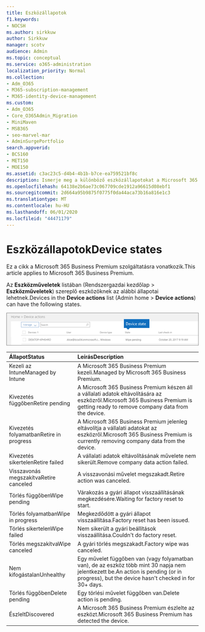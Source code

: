 ```yaml
---
title: Eszközállapotok
f1.keywords:
- NOCSH
ms.author: sirkkuw
author: Sirkkuw
manager: scotv
audience: Admin
ms.topic: conceptual
ms.service: o365-administration
localization_priority: Normal
ms.collection:
- Adm_O365
- M365-subscription-management
- M365-identity-device-management
ms.custom:
- Adm_O365
- Core_O365Admin_Migration
- MiniMaven
- MSB365
- seo-marvel-mar
- AdminSurgePortfolio
search.appverid:
- BCS160
- MET150
- MOE150
ms.assetid: c3ac23c5-d4b4-4b1b-b7ce-ea759521bf8c
description: Ismerje meg a különböző eszközállapotokat a Microsoft 365 vállalati verzió Felügyeleti otthonának eszközműveletek listájában.
ms.openlocfilehash: 64138e2b6ae73c067709cde1912a96615d08ebf1
ms.sourcegitcommit: 2d664a95b9875f0775f0da44aca73b16a816e1c3
ms.translationtype: MT
ms.contentlocale: hu-HU
ms.lasthandoff: 06/01/2020
ms.locfileid: "44471179"
---
```

# <a name="device-states"></a><span data-ttu-id="b5a8a-103">Eszközállapotok</span><span class="sxs-lookup"><span data-stu-id="b5a8a-103">Device states</span></span>

<span data-ttu-id="b5a8a-104">Ez a cikk a Microsoft 365 Business Premium szolgáltatásra vonatkozik.</span><span class="sxs-lookup"><span data-stu-id="b5a8a-104">This article applies to Microsoft 365 Business Premium.</span></span>

<span data-ttu-id="b5a8a-105">Az **Eszközműveletek** listában (Rendszergazdai kezdőlap \> **Eszközműveletek**) szereplő eszközöknek az alábbi állapotai lehetnek.</span><span class="sxs-lookup"><span data-stu-id="b5a8a-105">Devices in the **Device actions** list (Admin home \> **Device actions**) can have the following states.</span></span>
  
![In the Device actions list, you can see the Devices states.](../media/a621c47e-45d9-4e1a-beb9-c03254d40c1d.png)
  
|<span data-ttu-id="b5a8a-107">**Állapot**</span><span class="sxs-lookup"><span data-stu-id="b5a8a-107">**Status**</span></span>|<span data-ttu-id="b5a8a-108">**Leírás**</span><span class="sxs-lookup"><span data-stu-id="b5a8a-108">**Description**</span></span>|
|:-----|:-----|
|<span data-ttu-id="b5a8a-109">Kezeli az Intune</span><span class="sxs-lookup"><span data-stu-id="b5a8a-109">Managed by Intune</span></span>  <br/> |<span data-ttu-id="b5a8a-110">A Microsoft 365 Business Premium kezeli.</span><span class="sxs-lookup"><span data-stu-id="b5a8a-110">Managed by Microsoft 365 Business Premium.</span></span>  <br/> |
|<span data-ttu-id="b5a8a-111">Kivezetés függőben</span><span class="sxs-lookup"><span data-stu-id="b5a8a-111">Retire pending</span></span>  <br/> |<span data-ttu-id="b5a8a-112">A Microsoft 365 Business Premium készen áll a vállalati adatok eltávolítására az eszközről.</span><span class="sxs-lookup"><span data-stu-id="b5a8a-112">Microsoft 365 Business Premium is getting ready to remove company data from the device.</span></span>  <br/> |
|<span data-ttu-id="b5a8a-113">Kivezetés folyamatban</span><span class="sxs-lookup"><span data-stu-id="b5a8a-113">Retire in progress</span></span>  <br/> |<span data-ttu-id="b5a8a-114">A Microsoft 365 Business Premium jelenleg eltávolítja a vállalati adatokat az eszközről.</span><span class="sxs-lookup"><span data-stu-id="b5a8a-114">Microsoft 365 Business Premium is currently removing company data from the device.</span></span>  <br/> |
|<span data-ttu-id="b5a8a-115">Kivezetés sikertelen</span><span class="sxs-lookup"><span data-stu-id="b5a8a-115">Retire failed</span></span>  <br/> | <span data-ttu-id="b5a8a-116">A vállalati adatok eltávolításának művelete nem sikerült.</span><span class="sxs-lookup"><span data-stu-id="b5a8a-116">Remove company data action failed.</span></span>  <br/> |
|<span data-ttu-id="b5a8a-117">Visszavonás megszakítva</span><span class="sxs-lookup"><span data-stu-id="b5a8a-117">Retire canceled</span></span>  <br/> |<span data-ttu-id="b5a8a-118">A visszavonási művelet megszakadt.</span><span class="sxs-lookup"><span data-stu-id="b5a8a-118">Retire action was canceled.</span></span>  <br/> |
|<span data-ttu-id="b5a8a-119">Törlés függőben</span><span class="sxs-lookup"><span data-stu-id="b5a8a-119">Wipe pending</span></span>  <br/> |<span data-ttu-id="b5a8a-120">Várakozás a gyári állapot visszaállításának megkezdésére.</span><span class="sxs-lookup"><span data-stu-id="b5a8a-120">Waiting for factory reset to start.</span></span>  <br/> |
|<span data-ttu-id="b5a8a-121">Törlés folyamatban</span><span class="sxs-lookup"><span data-stu-id="b5a8a-121">Wipe in progress</span></span>  <br/> |<span data-ttu-id="b5a8a-122">Megkezdődött a gyári állapot visszaállítása.</span><span class="sxs-lookup"><span data-stu-id="b5a8a-122">Factory reset has been issued.</span></span>  <br/> |
|<span data-ttu-id="b5a8a-123">Törlés sikertelen</span><span class="sxs-lookup"><span data-stu-id="b5a8a-123">Wipe failed</span></span>  <br/> |<span data-ttu-id="b5a8a-124">Nem sikerült a gyári beállítások visszaállítása.</span><span class="sxs-lookup"><span data-stu-id="b5a8a-124">Couldn't do factory reset.</span></span>  <br/> |
|<span data-ttu-id="b5a8a-125">Törlés megszakítva</span><span class="sxs-lookup"><span data-stu-id="b5a8a-125">Wipe canceled</span></span>  <br/> |<span data-ttu-id="b5a8a-126">A gyári törlés megszakadt.</span><span class="sxs-lookup"><span data-stu-id="b5a8a-126">Factory wipe was canceled.</span></span>  <br/> |
|<span data-ttu-id="b5a8a-127">Nem kifogástalan</span><span class="sxs-lookup"><span data-stu-id="b5a8a-127">Unhealthy</span></span>  <br/> |<span data-ttu-id="b5a8a-128">Egy művelet függőben van (vagy folyamatban van), de az eszköz több mint 30 napja nem jelentkezett be.</span><span class="sxs-lookup"><span data-stu-id="b5a8a-128">An action is pending (or in progress), but the device hasn't checked in for 30+ days.</span></span>  <br/> |
|<span data-ttu-id="b5a8a-129">Törlés függőben</span><span class="sxs-lookup"><span data-stu-id="b5a8a-129">Delete pending</span></span>  <br/> |<span data-ttu-id="b5a8a-130">Egy törlési művelet függőben van.</span><span class="sxs-lookup"><span data-stu-id="b5a8a-130">Delete action is pending.</span></span>  <br/> |
|<span data-ttu-id="b5a8a-131">Észlelt</span><span class="sxs-lookup"><span data-stu-id="b5a8a-131">Discovered</span></span>  <br/> |<span data-ttu-id="b5a8a-132">A Microsoft 365 Business Premium észlelte az eszközt.</span><span class="sxs-lookup"><span data-stu-id="b5a8a-132">Microsoft 365 Business Premium has detected the device.</span></span>  <br/> |
   
